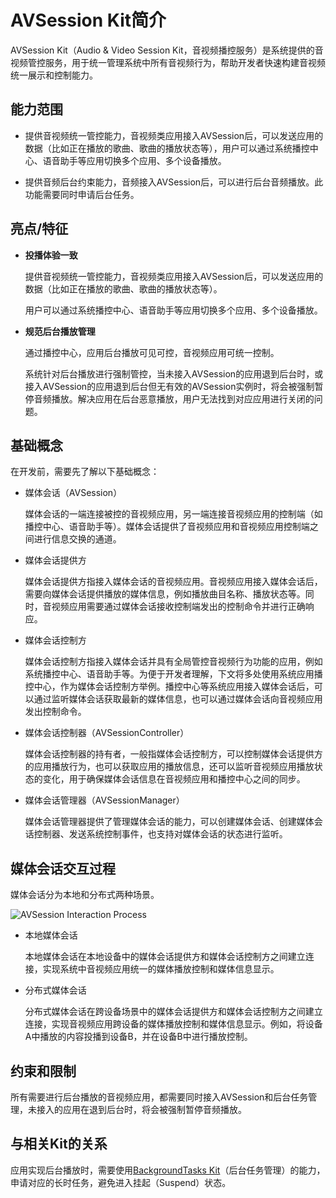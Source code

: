 # AVSession Kit简介
<!--Kit: AVSession Kit-->
<!--Subsystem: Multimedia-->
<!--Owner: @ccfriend; @liao_qian-->
<!--Designer: @ccfriend-->
<!--Tester: @chenmingxi1_huawei-->
<!--Adviser: @w_Machine_cc-->

AVSession Kit（Audio &amp; Video Session Kit，音视频播控服务）是系统提供的音视频管控服务，用于统一管理系统中所有音视频行为，帮助开发者快速构建音视频统一展示和控制能力。

## 能力范围

- 提供音视频统一管控能力，音视频类应用接入AVSession后，可以发送应用的数据（比如正在播放的歌曲、歌曲的播放状态等），用户可以通过系统播控中心、语音助手等应用切换多个应用、多个设备播放。

- 提供音频后台约束能力，音频接入AVSession后，可以进行后台音频播放。此功能需要同时申请后台任务。

## 亮点/特征

- **投播体验一致**

  提供音视频统一管控能力，音视频类应用接入AVSession后，可以发送应用的数据（比如正在播放的歌曲、歌曲的播放状态等）。

  用户可以通过系统播控中心、语音助手等应用切换多个应用、多个设备播放。

- **规范后台播放管理**

  通过播控中心，应用后台播放可见可控，音视频应用可统一控制。

  系统针对后台播放进行强制管控，当未接入AVSession的应用退到后台时，或接入AVSession的应用退到后台但无有效的AVSession实例时，将会被强制暂停音频播放。解决应用在后台恶意播放，用户无法找到对应应用进行关闭的问题。

## 基础概念

在开发前，需要先了解以下基础概念：

- 媒体会话（AVSession）

  媒体会话的一端连接被控的音视频应用，另一端连接音视频应用的控制端（如播控中心、语音助手等）。媒体会话提供了音视频应用和音视频应用控制端之间进行信息交换的通道。

- 媒体会话提供方

  媒体会话提供方指接入媒体会话的音视频应用。音视频应用接入媒体会话后，需要向媒体会话提供播放的媒体信息，例如播放曲目名称、播放状态等。同时，音视频应用需要通过媒体会话接收控制端发出的控制命令并进行正确响应。

- 媒体会话控制方

  媒体会话控制方指接入媒体会话并具有全局管控音视频行为功能的应用，例如系统播控中心、语音助手等。为便于开发者理解，下文将多处使用系统应用播控中心，作为媒体会话控制方举例。播控中心等系统应用接入媒体会话后，可以通过监听媒体会话获取最新的媒体信息，也可以通过媒体会话向音视频应用发出控制命令。

- 媒体会话控制器（AVSessionController）

  媒体会话控制器的持有者，一般指媒体会话控制方，可以控制媒体会话提供方的应用播放行为，也可以获取应用的播放信息，还可以监听音视频应用播放状态的变化，用于确保媒体会话信息在音视频应用和播控中心之间的同步。

- 媒体会话管理器（AVSessionManager）

  媒体会话管理器提供了管理媒体会话的能力，可以创建媒体会话、创建媒体会话控制器、发送系统控制事件，也支持对媒体会话的状态进行监听。

## 媒体会话交互过程

媒体会话分为本地和分布式两种场景。

![AVSession Interaction Process](figures/avsession-interaction-process.png)

- 本地媒体会话

  本地媒体会话在本地设备中的媒体会话提供方和媒体会话控制方之间建立连接，实现系统中音视频应用统一的媒体播放控制和媒体信息显示。

- 分布式媒体会话

  分布式媒体会话在跨设备场景中的媒体会话提供方和媒体会话控制方之间建立连接，实现音视频应用跨设备的媒体播放控制和媒体信息显示。例如，将设备A中播放的内容投播到设备B，并在设备B中进行播放控制。

## 约束和限制

所有需要进行后台播放的音视频应用，都需要同时接入AVSession和后台任务管理，未接入的应用在退到后台时，将会被强制暂停音频播放。

## 与相关Kit的关系

应用实现后台播放时，需要使用[BackgroundTasks Kit](../../task-management/background-task-overview.md)（后台任务管理）的能力，申请对应的长时任务，避免进入挂起（Suspend）状态。
